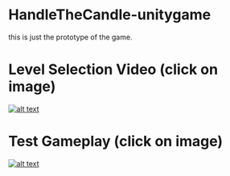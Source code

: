 # HandleTheCandle-unitygame
this is just the prototype of the game.

# Level Selection Video (click on image)
[![alt text](http://i3.ytimg.com/vi/ohYk01LY-O8/maxresdefault.jpg)](https://www.youtube.com/watch?v=8_9q0ssJ5Xo)

# Test Gameplay (click on image)
[![alt text](http://i3.ytimg.com/vi/10M9UlmjaoI/maxresdefault.jpg)](https://www.youtube.com/watch?v=10M9UlmjaoI)

